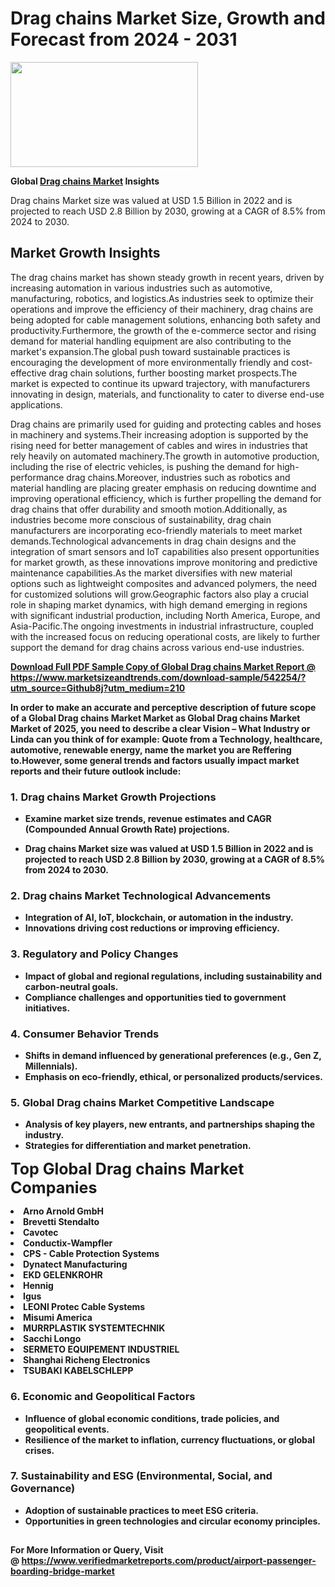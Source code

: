 <H1>Drag chains Market Size, Growth and Forecast from 2024 - 2031</H1><img class="aligncenter size-medium wp-image-584254" src="https://thirdeyenews.in/wp-content/uploads/2024/09/Global-Market-Research-300x168.jpeg" alt="" width="300" height="168" /><p><strong>Global&nbsp;<a href="https://www.marketsizeandtrends.com/download-sample/542254/?utm_source=Github8j?utm_medium=210">Drag chains Market</a> Insights</strong></p><p>Drag chains Market size was valued at USD 1.5 Billion in 2022 and is projected to reach USD 2.8 Billion by 2030, growing at a CAGR of 8.5% from 2024 to 2030.</p><p><h2>Market Growth Insights</h2> <p>The drag chains market has shown steady growth in recent years, driven by increasing automation in various industries such as automotive, manufacturing, robotics, and logistics.As industries seek to optimize their operations and improve the efficiency of their machinery, drag chains are being adopted for cable management solutions, enhancing both safety and productivity.Furthermore, the growth of the e-commerce sector and rising demand for material handling equipment are also contributing to the market's expansion.The global push toward sustainable practices is encouraging the development of more environmentally friendly and cost-effective drag chain solutions, further boosting market prospects.The market is expected to continue its upward trajectory, with manufacturers innovating in design, materials, and functionality to cater to diverse end-use applications.</p> <p><strong><a href="#"></a></strong></p> <p>Drag chains are primarily used for guiding and protecting cables and hoses in machinery and systems.Their increasing adoption is supported by the rising need for better management of cables and wires in industries that rely heavily on automated machinery.The growth in automotive production, including the rise of electric vehicles, is pushing the demand for high-performance drag chains.Moreover, industries such as robotics and material handling are placing greater emphasis on reducing downtime and improving operational efficiency, which is further propelling the demand for drag chains that offer durability and smooth motion.Additionally, as industries become more conscious of sustainability, drag chain manufacturers are incorporating eco-friendly materials to meet market demands.Technological advancements in drag chain designs and the integration of smart sensors and IoT capabilities also present opportunities for market growth, as these innovations improve monitoring and predictive maintenance capabilities.As the market diversifies with new material options such as lightweight composites and advanced polymers, the need for customized solutions will grow.Geographic factors also play a crucial role in shaping market dynamics, with high demand emerging in regions with significant industrial production, including North America, Europe, and Asia-Pacific.The ongoing investments in industrial infrastructure, coupled with the increased focus on reducing operational costs, are likely to further support the demand for drag chains across various end-use industries.<p><strong><a href="#"></p><p><span class=""><strong>Download Full PDF Sample Copy of Global Drag chains Market Report</strong> @ <a href="https://www.marketsizeandtrends.com/download-sample/542254/?utm_source=Github8j?utm_medium=210" target="_blank">https://www.marketsizeandtrends.com/download-sample/542254/?utm_source=Github8j?utm_medium=210</a></span></p><p>In order to make an accurate and perceptive description of future scope of a Global&nbsp;Drag chains Market Market as Global&nbsp;Drag chains Market Market of 2025, you need to describe a clear Vision &ndash; What Industry or Linda can you think of for example: Quote from a Technology, healthcare, automotive, renewable energy, name the market you are Reffering to.However, some general trends and factors usually impact market reports and their future outlook include:</p><h3>1.&nbsp;<strong>Drag chains Market Growth Projections</strong></h3><ul><li>Examine market size trends, revenue estimates and CAGR (Compounded Annual Growth Rate) projections.</li><li><p>Drag chains Market size was valued at USD 1.5 Billion in 2022 and is projected to reach USD 2.8 Billion by 2030, growing at a CAGR of 8.5% from 2024 to 2030.</p></li></ul><h3>2.&nbsp;<strong>Drag chains Market Technological Advancements</strong></h3><ul><li>Integration of AI, IoT, blockchain, or automation in the industry.</li><li>Innovations driving cost reductions or improving efficiency.</li></ul><h3>3.&nbsp;<strong>Regulatory and Policy Changes</strong></h3><ul><li>Impact of global and regional regulations, including sustainability and carbon-neutral goals.</li><li>Compliance challenges and opportunities tied to government initiatives.</li></ul><h3>4.&nbsp;<strong>Consumer Behavior Trends</strong></h3><ul><li>Shifts in demand influenced by generational preferences (e.g., Gen Z, Millennials).</li><li>Emphasis on eco-friendly, ethical, or personalized products/services.</li></ul><h3>5.&nbsp;<strong>Global Drag chains Market Competitive Landscape</strong></h3><ul><li>Analysis of key players, new entrants, and partnerships shaping the industry.</li><li>Strategies for differentiation and market penetration.</li></ul><p data-pm-slice="1 1 []"><span style="color: inherit; font-family: inherit; font-size: 25px;">Top Global Drag chains Market Companies</span></p><div class="" data-test-id=""><p><li>Arno Arnold GmbH</li><li> Brevetti Stendalto</li><li> Cavotec</li><li> Conductix-Wampfler</li><li> CPS - Cable Protection Systems</li><li> Dynatect Manufacturing</li><li> EKD GELENKROHR</li><li> Hennig</li><li> Igus</li><li> LEONI Protec Cable Systems</li><li> Misumi America</li><li> MURRPLASTIK SYSTEMTECHNIK</li><li> Sacchi Longo</li><li> SERMETO EQUIPEMENT INDUSTRIEL</li><li> Shanghai Richeng Electronics</li><li> TSUBAKI KABELSCHLEPP</li></p></div><h3>6.&nbsp;<strong>Economic and Geopolitical Factors</strong></h3><ul><li>Influence of global economic conditions, trade policies, and geopolitical events.</li><li>Resilience of the market to inflation, currency fluctuations, or global crises.</li></ul><h3>7.&nbsp;<strong>Sustainability and ESG (Environmental, Social, and Governance)</strong></h3><ul><li>Adoption of sustainable practices to meet ESG criteria.</li><li>Opportunities in green technologies and circular economy principles.</li></ul><h2><strong style="font-size: 14px;">For More Information or Query, Visit @&nbsp;</strong><a style="background-color: #ffffff; font-size: 14px;" href="https://www.marketsizeandtrends.com/report/drag-chains-market/" target="_blank">https://www.verifiedmarketreports.com/product/airport-passenger-boarding-bridge-market</a></h2>